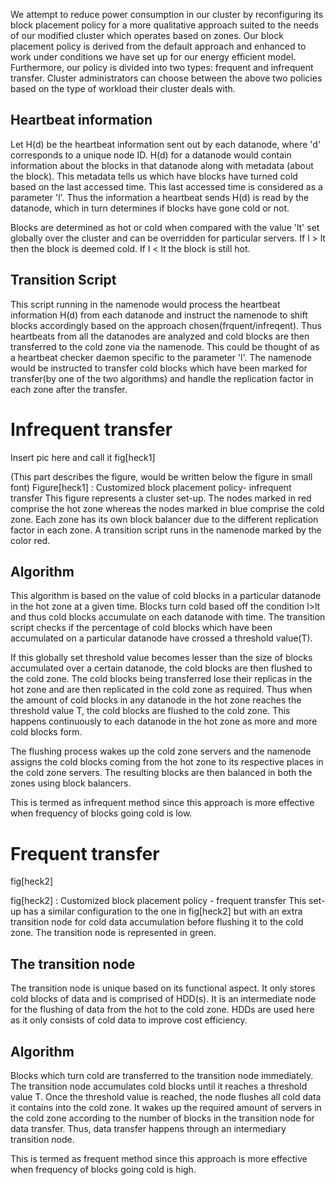 We attempt to reduce power consumption in our cluster by reconfiguring its block placement policy for a more qualitative approach suited to the needs of our modified cluster which operates based on zones. Our block placement policy is derived from the default approach and enhanced to work under conditions we have set up for our energy efficient model. Furthermore, our policy is divided into two types: frequent and infrequent transfer. Cluster administrators can choose between the above two policies based on the type of workload their cluster deals with.

Heartbeat information
---------------------

Let H(d) be the heartbeat information sent out by each datanode, where 'd' corresponds to a unique node ID. H(d) for a datanode would contain information about the blocks in that datanode along with metadata (about the block). This metadata tells us which have blocks have turned cold based on the last accessed time. This last accessed time is considered as a parameter 'l'. Thus the information a heartbeat sends H(d) is read by the datanode, which in turn determines if blocks have gone cold or not.

Blocks are determined as hot or cold when compared with the value 'lt' set globally over the cluster and can be overridden for particular servers.
If l > lt then the block is deemed cold.
If l < lt the block is still hot.


Transition Script
-------------------

This script running in the namenode would process the heartbeat information H(d) from each datanode and instruct the namenode to shift blocks accordingly based on the approach chosen(frquent/infreqent).
Thus heartbeats from all the datanodes are analyzed and cold blocks are then transferred to the cold zone via the namenode. This could be thought of as a heartbeat checker daemon specific to the parameter 'l'.
The namenode would be instructed to transfer cold blocks which have been marked for transfer(by one of the two algorithms) and handle the replication factor in each zone after the transfer.   

Infrequent transfer
====================

Insert pic here and call it fig[heck1]

(This part describes the figure, would be written below the figure in small font)
Figure[heck1] : Customized block placement policy- infrequent transfer
This figure represents a cluster set-up. The nodes marked in red comprise the hot zone whereas the nodes marked in blue comprise the cold zone. Each zone has its own block balancer due to the different replication factor in each zone. A transition script runs in the namenode marked by the color red.


Algorithm
----------

This algorithm is based on the value of cold blocks in a particular datanode in the hot zone at a given time. Blocks turn cold based off the condition l>lt and thus cold blocks accumulate on each datanode with time. The transition script checks if the percentage of cold blocks which have been accumulated on a particular datanode have crossed a threshold value(T).

If this globally set threshold value becomes lesser than the size of blocks accumulated over a certain datanode, the cold blocks are then flushed to the cold zone. The cold blocks being transferred lose their replicas in the hot zone and are then replicated in the cold zone as required. Thus when the amount of cold blocks in any datanode in the hot zone reaches the threshold value T, the cold blocks are flushed to the cold zone. This happens continuously to each datanode in the hot zone as more and more cold blocks form.

The flushing process wakes up the cold zone servers and the namenode assigns the cold blocks coming from the hot zone to its respective places in the cold zone servers. The resulting blocks are then balanced in both the zones using block balancers.

This is termed as infrequent method since this approach is more effective when frequency of blocks going cold is low.


Frequent transfer
==================

fig[heck2]

fig[heck2] : Customized block placement policy - frequent transfer
This set-up has a similar configuration to the one in fig[heck2] but with an extra transition node for cold data accumulation before flushing it to the cold zone. The transition node is represented in green.

The transition node
-------------------

The transition node is unique based on its functional aspect. It only stores cold blocks of data and is comprised of HDD(s).
It is an intermediate node for the flushing of data from the hot to the cold zone. HDDs are used here as it only consists of cold data to improve cost efficiency.


Algorithm
----------

Blocks which turn cold are transferred to the transition node immediately. The transition node accumulates cold blocks until it reaches a threshold value T. Once the threshold value is reached, the node flushes all cold data it contains into the cold zone.
It wakes up the required amount of servers in the cold zone according to the number of blocks in the transition node for data transfer. Thus, data transfer happens through an intermediary transition node.

This is termed as frequent method since this approach is more effective when frequency of blocks going cold is high.  
